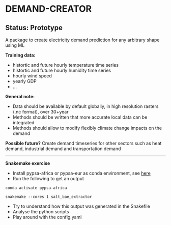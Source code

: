 # DEMAND-CREATOR

Status: Prototype
-----------------
A package to create electricity demand prediction for any arbitrary shape using ML

**Training data:**
- histortic and future hourly temperature time series
- histortic and future hourly humidity time series
- hourly wind speed
- yearly GDP
- ...

**General note:**
- Data should be available by default globally, in high resolution rasters (.nc format), over 30+year
- Methods should be written that more accurate local data can be integrated
- Methods should allow to modify flexibly climate change impacts on the demand

**Possible future?** Create demand timeseries for other sectors such as heat demand, industrial demand and transportation demand


--------------------------------
**Snakemake exercise**

- Install pypsa-africa or pypsa-eur as conda environment, see [here](https://github.com/pypsa-meets-africa/pypsa-africa#installation)
- Run the following to get an output

```
conda activate pypsa-africa

snakemake --cores 1 salt_bae_extractor
```
- Try to understand how this output was generated in the Snakefile
- Analyse the python scripts
- Play around with the config.yaml
